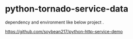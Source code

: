 # python-tornado-service-data


dependency and environment like below project .


https://github.com/soybean217/python-http-service-demo